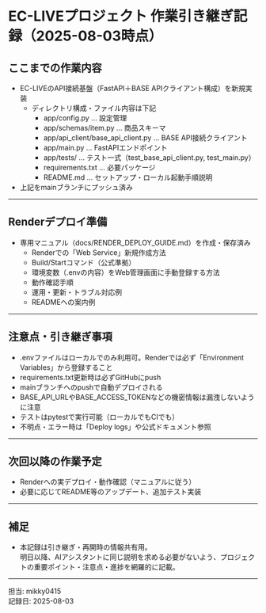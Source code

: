 # EC-LIVEプロジェクト 作業引き継ぎ記録（2025-08-03時点）

## ここまでの作業内容

- EC-LIVEのAPI接続基盤（FastAPI＋BASE APIクライアント構成）を新規実装
    - ディレクトリ構成・ファイル内容は下記
        - app/config.py … 設定管理
        - app/schemas/item.py … 商品スキーマ
        - app/api_client/base_api_client.py … BASE API接続クライアント
        - app/main.py … FastAPIエンドポイント
        - app/tests/ … テスト一式（test_base_api_client.py, test_main.py）
        - requirements.txt … 必要パッケージ
        - README.md … セットアップ・ローカル起動手順説明
- 上記をmainブランチにプッシュ済み

---

## Renderデプロイ準備

- 専用マニュアル（docs/RENDER_DEPLOY_GUIDE.md）を作成・保存済み
    - Renderでの「Web Service」新規作成方法
    - Build/Startコマンド（公式準拠）
    - 環境変数（.envの内容）をWeb管理画面に手動登録する方法
    - 動作確認手順
    - 運用・更新・トラブル対応例
    - READMEへの案内例

---

## 注意点・引き継ぎ事項

- .envファイルはローカルでのみ利用可。Renderでは必ず「Environment Variables」から登録すること
- requirements.txt更新時は必ずGitHubにpush
- mainブランチへのpushで自動デプロイされる
- BASE_API_URLやBASE_ACCESS_TOKENなどの機密情報は漏洩しないように注意
- テストはpytestで実行可能（ローカルでもCIでも）
- 不明点・エラー時は「Deploy logs」や公式ドキュメント参照

---

## 次回以降の作業予定

- Renderへの実デプロイ・動作確認（マニュアルに従う）
- 必要に応じてREADME等のアップデート、追加テスト実装

---

## 補足

- 本記録は引き継ぎ・再開時の情報共有用。  
  明日以降、AIアシスタントに同じ説明を求める必要がないよう、プロジェクトの重要ポイント・注意点・進捗を網羅的に記載。

---

担当: mikky0415  
記録日: 2025-08-03